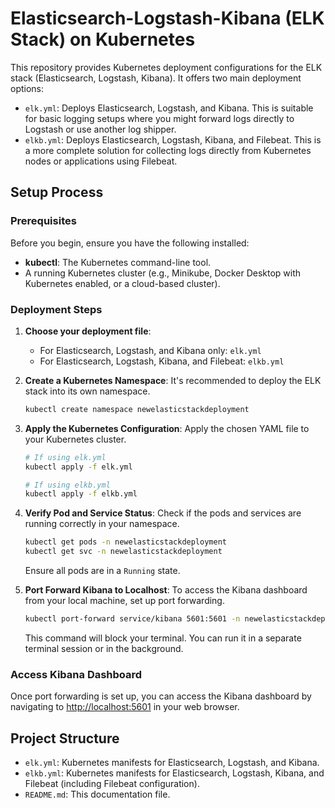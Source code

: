 # Elasticsearch-Logstash-Kibana (ELK Stack) on Kubernetes

This repository provides Kubernetes deployment configurations for the ELK stack (Elasticsearch, Logstash, Kibana). It offers two main deployment options:

- `elk.yml`: Deploys Elasticsearch, Logstash, and Kibana. This is suitable for basic logging setups where you might forward logs directly to Logstash or use another log shipper.
- `elkb.yml`: Deploys Elasticsearch, Logstash, Kibana, and Filebeat. This is a more complete solution for collecting logs directly from Kubernetes nodes or applications using Filebeat.

## Setup Process

### Prerequisites

Before you begin, ensure you have the following installed:

- **kubectl**: The Kubernetes command-line tool.
- A running Kubernetes cluster (e.g., Minikube, Docker Desktop with Kubernetes enabled, or a cloud-based cluster).

### Deployment Steps

1.  **Choose your deployment file**:
    - For Elasticsearch, Logstash, and Kibana only: `elk.yml`
    - For Elasticsearch, Logstash, Kibana, and Filebeat: `elkb.yml`

2.  **Create a Kubernetes Namespace**:
    It's recommended to deploy the ELK stack into its own namespace.
    ```bash
    kubectl create namespace newelasticstackdeployment
    ```

3.  **Apply the Kubernetes Configuration**:
    Apply the chosen YAML file to your Kubernetes cluster.
    ```bash
    # If using elk.yml
    kubectl apply -f elk.yml

    # If using elkb.yml
    kubectl apply -f elkb.yml
    ```

4.  **Verify Pod and Service Status**:
    Check if the pods and services are running correctly in your namespace.
    ```bash
    kubectl get pods -n newelasticstackdeployment
    kubectl get svc -n newelasticstackdeployment
    ```
    Ensure all pods are in a `Running` state.

5.  **Port Forward Kibana to Localhost**:
    To access the Kibana dashboard from your local machine, set up port forwarding.
    ```bash
    kubectl port-forward service/kibana 5601:5601 -n newelasticstackdeployment
    ```
    This command will block your terminal. You can run it in a separate terminal session or in the background.

### Access Kibana Dashboard

Once port forwarding is set up, you can access the Kibana dashboard by navigating to <http://localhost:5601> in your web browser.

## Project Structure

- `elk.yml`: Kubernetes manifests for Elasticsearch, Logstash, and Kibana.
- `elkb.yml`: Kubernetes manifests for Elasticsearch, Logstash, Kibana, and Filebeat (including Filebeat configuration).
- `README.md`: This documentation file.
